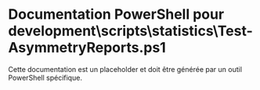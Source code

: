 # Documentation PowerShell pour development\scripts\statistics\Test-AsymmetryReports.ps1

Cette documentation est un placeholder et doit être générée par un outil PowerShell spécifique.
